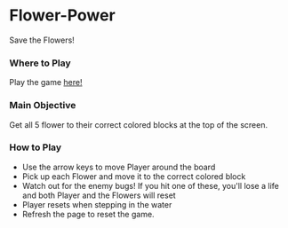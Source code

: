 Flower-Power
===============================

Save the Flowers!

### Where to Play

Play the game [here!](https://thechefguy.github.com/Not-frogger/)

### Main Objective

Get all 5 flower to their correct colored blocks at the top of the screen.

### How to Play

- Use the arrow keys to move Player around the board
- Pick up each Flower and move it to the correct colored block
- Watch out for the enemy bugs! If you hit one of these, you'll lose a life and both Player and the Flowers will reset
- Player resets when stepping in the water
- Refresh the page to reset the game.
